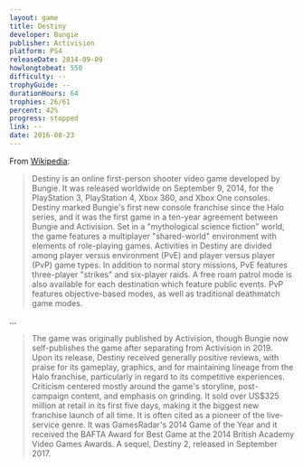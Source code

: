 ```yaml
---
layout: game
title: Destiny
developer: Bungie
publisher: Activision
platform: PS4
releaseDate: 2014-09-09
howlongtobeat: 550
difficulty: --
trophyGuide: --
durationHours: 64
trophies: 26/61
percent: 42%
progress: stopped
link: --
date: 2016-08-23
---
```


From [Wikipedia](https://en.wikipedia.org/wiki/Destiny_(video_game)):

> Destiny is an online first-person shooter video game developed by Bungie. It was released worldwide on September 9, 2014, for the PlayStation 3, PlayStation 4, Xbox 360, and Xbox One consoles. Destiny marked Bungie's first new console franchise since the Halo series, and it was the first game in a ten-year agreement between Bungie and Activision. Set in a "mythological science fiction" world, the game features a multiplayer "shared-world" environment with elements of role-playing games. Activities in Destiny are divided among player versus environment (PvE) and player versus player (PvP) game types. In addition to normal story missions, PvE features three-player "strikes" and six-player raids. A free roam patrol mode is also available for each destination which feature public events. PvP features objective-based modes, as well as traditional deathmatch game modes.

…

> The game was originally published by Activision, though Bungie now self-publishes the game after separating from Activision in 2019. Upon its release, Destiny received generally positive reviews, with praise for its gameplay, graphics, and for maintaining lineage from the Halo franchise, particularly in regard to its competitive experiences. Criticism centered mostly around the game's storyline, post-campaign content, and emphasis on grinding. It sold over US$325 million at retail in its first five days, making it the biggest new franchise launch of all time. It is often cited as a pioneer of the live-service genre. It was GamesRadar's 2014 Game of the Year and it received the BAFTA Award for Best Game at the 2014 British Academy Video Games Awards. A sequel, Destiny 2, released in September 2017.
